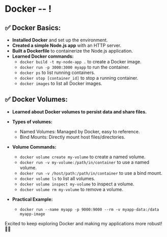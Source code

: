 # Docker -- !

## ✅ Docker Basics:

- **Installed Docker** and set up the environment.
- **Created a simple Node.js app** with an HTTP server.
- **Built a Dockerfile** to containerize the Node.js application.
- **Learned Docker commands:**
  - `docker build -t my-node-app .` to create a Docker image.
  - `docker run -p 3000:3000 myapp` to run the container.
  - `docker ps` to list running containers.
  - `docker stop [container_id]` to stop a running container.
  - `docker images` to list all Docker images.
  
## ✅ Docker Volumes:
- **Learned about Docker volumes to persist data and share files.**
- **Types of volumes:**
    - Named Volumes: Managed by Docker, easy to reference.
    - Bind Mounts: Directly mount host files/directories.
- **Volume Commands:**
    -  `docker volume create my-volume`  to create a named volume.
    -  `docker run -v my-volume:/path/in/container` to use a named volume.
    -  `docker run -v /host/path:/path/in/container` to use a bind mount.
    -  `docker volume ls` to list all volumes.
    -  `docker volume inspect my-volume` to inspect a volume.
    -  `docker volume rm my-volume` to remove a volume.

- **Practical Example:**
    - `docker run --name myapp -p 9000:9000 --rm -v myapp-data:/data myapp-image`


Excited to keep exploring Docker and making my applications more robust! 🚀🐳






